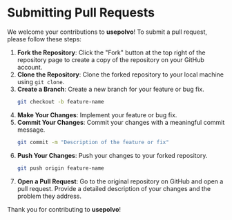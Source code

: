 # Submitting Pull Requests

We welcome your contributions to **usepolvo**! To submit a pull request, please follow these steps:

1. **Fork the Repository**: Click the "Fork" button at the top right of the repository page to create a copy of the repository on your GitHub account.
2. **Clone the Repository**: Clone the forked repository to your local machine using `git clone`.
3. **Create a Branch**: Create a new branch for your feature or bug fix.
    ```bash
    git checkout -b feature-name
    ```
4. **Make Your Changes**: Implement your feature or bug fix.
5. **Commit Your Changes**: Commit your changes with a meaningful commit message.
    ```bash
    git commit -m "Description of the feature or fix"
    ```
6. **Push Your Changes**: Push your changes to your forked repository.
    ```bash
    git push origin feature-name
    ```
7. **Open a Pull Request**: Go to the original repository on GitHub and open a pull request. Provide a detailed description of your changes and the problem they address.

Thank you for contributing to **usepolvo**!